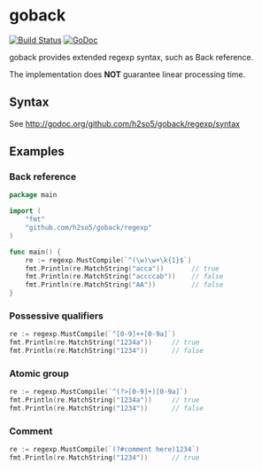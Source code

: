 goback
======

[![Build Status](https://travis-ci.org/h2so5/goback.svg)](https://travis-ci.org/h2so5/goback)
[![GoDoc](https://godoc.org/github.com/h2so5/goback/regexp?status.svg)](http://godoc.org/github.com/h2so5/goback/regexp)

goback provides extended regexp syntax, such as Back reference.

The implementation does **NOT** guarantee linear processing time.

## Syntax

See http://godoc.org/github.com/h2so5/goback/regexp/syntax

## Examples

### Back reference

```go
package main

import (
	"fmt"
	"github.com/h2so5/goback/regexp"
)

func main() {
	re := regexp.MustCompile(`^(\w)\w+\k{1}$`)
	fmt.Println(re.MatchString("acca"))       // true
	fmt.Println(re.MatchString("accccab"))    // false
	fmt.Println(re.MatchString("AA"))         // false
}
```

### Possessive qualifiers

```go
re := regexp.MustCompile(`^[0-9]++[0-9a]`)
fmt.Println(re.MatchString("1234a"))     // true
fmt.Println(re.MatchString("1234"))      // false
```

### Atomic group

```go
re := regexp.MustCompile(`^(?>[0-9]+)[0-9a]`)
fmt.Println(re.MatchString("1234a"))     // true
fmt.Println(re.MatchString("1234"))      // false
```

### Comment

```go
re := regexp.MustCompile(`(?#comment here)1234`)
fmt.Println(re.MatchString("1234"))      // true
```
